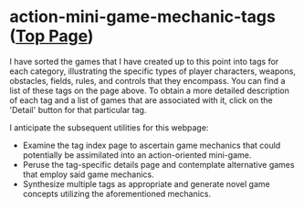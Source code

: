# action-mini-game-mechanic-tags ([Top Page](https://abagames.github.io/action-mini-game-mechanic-tags/))

I have sorted the games that I have created up to this point into tags for each category, illustrating the specific types of player characters, weapons, obstacles, fields, rules, and controls that they encompass. You can find a list of these tags on the page above. To obtain a more detailed description of each tag and a list of games that are associated with it, click on the 'Detail' button for that particular tag.

I anticipate the subsequent utilities for this webpage:

- Examine the tag index page to ascertain game mechanics that could potentially be assimilated into an action-oriented mini-game.
- Peruse the tag-specific details page and contemplate alternative games that employ said game mechanics.
- Synthesize multiple tags as appropriate and generate novel game concepts utilizing the aforementioned mechanics.
